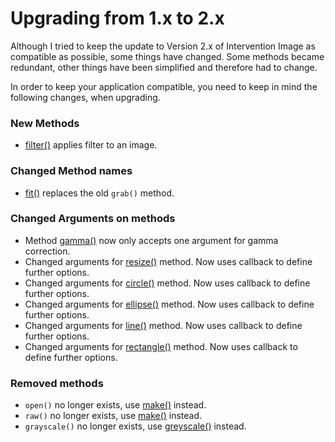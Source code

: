 # Upgrading from 1.x to 2.x

Although I tried to keep the update to Version 2.x of Intervention Image as compatible as possible, some things have changed. Some methods became redundant, other things have been simplified and therefore had to change. 

In order to keep your application compatible, you need to keep in mind the following changes, when upgrading.

### New Methods

* [filter()](/api/filter) applies filter to an image.

### Changed Method names

* [fit()](/api/fit) replaces the old ```grab()``` method.

### Changed Arguments on methods

* Method [gamma()](/api/gamma) now only accepts one argument for gamma correction. 
* Changed arguments for [resize()](/api/resize) method. Now uses callback to define further options. 
* Changed arguments for [circle()](/api/circle) method. Now uses callback to define further options.
* Changed arguments for [ellipse()](/api/ellipse) method. Now uses callback to define further options.
* Changed arguments for [line()](/api/line) method. Now uses callback to define further options.
* Changed arguments for [rectangle()](/api/rectangle) method. Now uses callback to define further options.

### Removed methods

* ```open()``` no longer exists, use [make()](/api/make) instead.
* ```raw()``` no longer exists, use [make()](/api/make) instead.
* ```grayscale()``` no longer exists, use [greyscale()](/api/greyscale) instead.